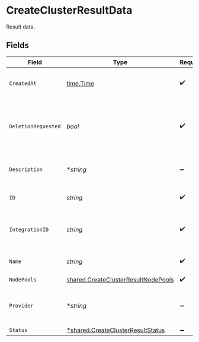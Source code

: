 # CreateClusterResultData

Result data.


## Fields

| Field                                                                                             | Type                                                                                              | Required                                                                                          | Description                                                                                       | Example                                                                                           |
| ------------------------------------------------------------------------------------------------- | ------------------------------------------------------------------------------------------------- | ------------------------------------------------------------------------------------------------- | ------------------------------------------------------------------------------------------------- | ------------------------------------------------------------------------------------------------- |
| `CreatedAt`                                                                                       | [time.Time](https://pkg.go.dev/time#Time)                                                         | :heavy_check_mark:                                                                                | The time the cluster was created.                                                                 | 2021-01-20T11:19:53.175Z                                                                          |
| `DeletionRequested`                                                                               | *bool*                                                                                            | :heavy_check_mark:                                                                                | Indicates if provider resource deletion has been requested by the user.                           | false                                                                                             |
| `Description`                                                                                     | **string*                                                                                         | :heavy_minus_sign:                                                                                | A short description of the cluster.                                                               | The cluster description                                                                           |
| `ID`                                                                                              | *string*                                                                                          | :heavy_check_mark:                                                                                | Identifier for the cluster.                                                                       | gcp-cluster-1                                                                                     |
| `IntegrationID`                                                                                   | *string*                                                                                          | :heavy_check_mark:                                                                                | ID of the provider integration used by this cluster.                                              | gcp-integration                                                                                   |
| `Name`                                                                                            | *string*                                                                                          | :heavy_check_mark:                                                                                | The name of the cluster.                                                                          | GCP Cluster 1                                                                                     |
| `NodePools`                                                                                       | [shared.CreateClusterResultNodePools](../../../pkg/models/shared/createclusterresultnodepools.md) | :heavy_check_mark:                                                                                | N/A                                                                                               |                                                                                                   |
| `Provider`                                                                                        | **string*                                                                                         | :heavy_minus_sign:                                                                                | The cloud provider to which this cluster belongs to.                                              | gcp                                                                                               |
| `Status`                                                                                          | [*shared.CreateClusterResultStatus](../../../pkg/models/shared/createclusterresultstatus.md)      | :heavy_minus_sign:                                                                                | N/A                                                                                               |                                                                                                   |